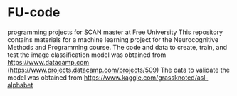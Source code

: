 # FU-code
programming projects for SCAN master at Free University
This repository contains materials for a machine learning project for the Neurocognitive Methods and Programming course.
The code and data to create, train, and test the image classification model was obtained from https://www.datacamp.com (https://www.projects.datacamp.com/projects/509)
The data to validate the model was obtained from https://www.kaggle.com/grassknoted/asl-alphabet
